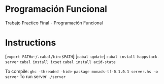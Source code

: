 Programación Funcional
==
  
Trabajo Practico Final - Programación Funcional

 Instructions
 ==============
 [`export PATH=~/.cabal/bin:$PATH`]
 [`cabal update`]
 `cabal install happstack-server`
 `cabal install ixset`
 `cabal install acid-state`
 
 To compile: `ghc -threaded -hide-package monads-tf-0.1.0.1 server.hs -o server`
 To run server `./server`
